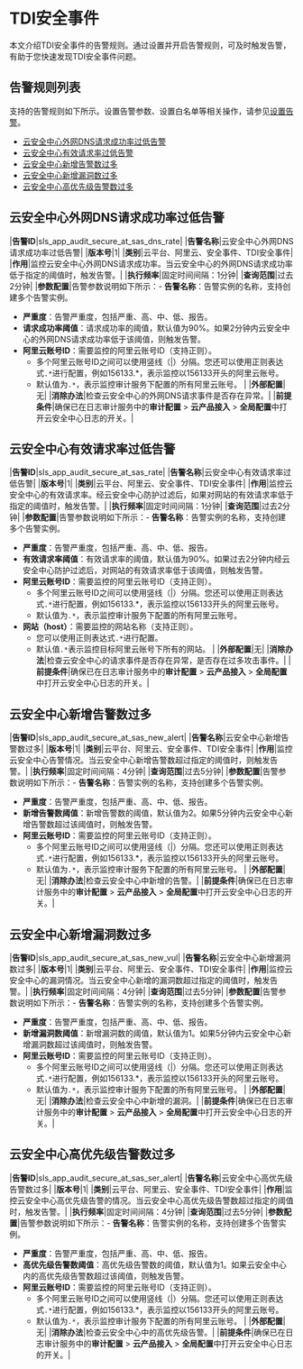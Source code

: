 # TDI安全事件

本文介绍TDI安全事件的告警规则。通过设置并开启告警规则，可及时触发告警，有助于您快速发现TDI安全事件问题。

## 告警规则列表

支持的告警规则如下所示。设置告警参数、设置白名单等相关操作，请参见[设置告警](/intl.zh-CN/应用中心（App）/日志审计服务/告警/设置告警.md)。

-   [云安全中心外网DNS请求成功率过低告警](#section_k7e_c0n_baz)
-   [云安全中心有效请求率过低告警](#section_fn2_qge_e0l)
-   [云安全中心新增告警数过多](#section_hdx_flo_zvm)
-   [云安全中心新增漏洞数过多](#section_e12_t1j_ru6)
-   [云安全中心高优先级告警数过多](#section_eg2_ubq_wra)

## 云安全中心外网DNS请求成功率过低告警

|**告警ID**|sls\_app\_audit\_secure\_at\_sas\_dns\_rate|
|**告警名称**|云安全中心外网DNS请求成功率过低告警|
|**版本号**|1|
|**类别**|云平台、阿里云、安全事件、TDI安全事件|
|**作用**|监控云安全中心外网DNS请求成功率。当云安全中心的外网DNS请求成功率低于指定的阈值时，触发告警。|
|**执行频率**|固定时间间隔：1分钟|
|**查询范围**|过去2分钟|
|**参数配置**|告警参数说明如下所示：-   **告警名称**：告警实例的名称，支持创建多个告警实例。
-   **严重度**：告警严重度，包括严重、高、中、低、报告。
-   **请求成功率阈值**：请求成功率的阈值，默认值为90%。如果2分钟内云安全中心的外网DNS请求成功率低于该阈值，则触发告警。
-   **阿里云账号ID**：需要监控的阿里云账号ID（支持正则）。
    -   多个阿里云账号ID之间可以使用竖线（\|）分隔。您还可以使用正则表达式`.*`进行配置，例如156133.\*，表示监控以156133开头的阿里云账号。
    -   默认值为`.*`，表示监控审计服务下配置的所有阿里云账号。 |
|**外部配置**|无|
|**消除办法**|检查云安全中心的外网DNS请求事件是否存在异常。|
|**前提条件**|确保已在日志审计服务中的**审计配置** \> **云产品接入** \> **全局配置**中打开云安全中心日志的开关。|

## 云安全中心有效请求率过低告警

|**告警ID**|sls\_app\_audit\_secure\_at\_sas\_rate|
|**告警名称**|云安全中心有效请求率过低告警|
|**版本号**|1|
|**类别**|云平台、阿里云、安全事件、TDI安全事件|
|**作用**|监控云安全中心的有效请求率。经云安全中心防护过滤后，如果对网站的有效请求率低于指定的阈值时，触发告警。|
|**执行频率**|固定时间间隔：1分钟|
|**查询范围**|过去2分钟|
|**参数配置**|告警参数说明如下所示：-   **告警名称**：告警实例的名称，支持创建多个告警实例。
-   **严重度**：告警严重度，包括严重、高、中、低、报告。
-   **有效请求率阈值**：有效请求率的阈值，默认值为90%。如果过去2分钟内经云安全中心防护过滤后，对网站的有效请求率低于该阈值，则触发告警。
-   **阿里云账号ID**：需要监控的阿里云账号ID（支持正则）。
    -   多个阿里云账号ID之间可以使用竖线（\|）分隔。您还可以使用正则表达式`.*`进行配置，例如156133.\*，表示监控以156133开头的阿里云账号。
    -   默认值为`.*`，表示监控审计服务下配置的所有阿里云账号。
-   **网站（host）**：需要监控的网站名称（支持正则）。
    -   您可以使用正则表达式`.*`进行配置。
    -   默认值`.*`表示监控目标阿里云账号下所有的网站。 |
|**外部配置**|无|
|**消除办法**|检查云安全中心的请求事件是否存在异常，是否存在过多攻击事件。|
|**前提条件**|确保已在日志审计服务中的**审计配置** \> **云产品接入** \> **全局配置**中打开云安全中心日志的开关。|

## 云安全中心新增告警数过多

|**告警ID**|sls\_app\_audit\_secure\_at\_sas\_new\_alert|
|**告警名称**|云安全中心新增告警数过多|
|**版本号**|1|
|**类别**|云平台、阿里云、安全事件、TDI安全事件|
|**作用**|监控云安全中心告警情况。当云安全中心新增告警数超过指定的阈值时，则触发告警。|
|**执行频率**|固定时间间隔：4分钟|
|**查询范围**|过去5分钟|
|**参数配置**|告警参数说明如下所示：-   **告警名称**：告警实例的名称，支持创建多个告警实例。
-   **严重度**：告警严重度，包括严重、高、中、低、报告。
-   **新增告警数阈值**：新增告警数的阈值，默认值为2。如果5分钟内云安全中心新增告警数超过该阈值时，则触发告警。
-   **阿里云账号ID**：需要监控的阿里云账号ID（支持正则）。
    -   多个阿里云账号ID之间可以使用竖线（\|）分隔。您还可以使用正则表达式`.*`进行配置，例如156133.\*，表示监控以156133开头的阿里云账号。
    -   默认值为`.*`，表示监控审计服务下配置的所有阿里云账号。 |
|**外部配置**|无|
|**消除办法**|检查云安全中心中新增的告警。|
|**前提条件**|确保已在日志审计服务中的**审计配置** \> **云产品接入** \> **全局配置**中打开云安全中心日志的开关。|

## 云安全中心新增漏洞数过多

|**告警ID**|sls\_app\_audit\_secure\_at\_sas\_new\_vul|
|**告警名称**|云安全中心新增漏洞数过多|
|**版本号**|1|
|**类别**|云平台、阿里云、安全事件、TDI安全事件|
|**作用**|监控云安全中心的漏洞情况。当云安全中心新增的漏洞数超过指定的阈值时，触发告警。|
|**执行频率**|固定时间间隔：4分钟|
|**查询范围**|过去5分钟|
|**参数配置**|告警参数说明如下所示：-   **告警名称**：告警实例的名称，支持创建多个告警实例。
-   **严重度**：告警严重度，包括严重、高、中、低、报告。
-   **新增漏洞数阈值**：新增漏洞数的阈值，默认值为1。如果5分钟内云安全中心新增漏洞数超过该阈值时，则触发告警。
-   **阿里云账号ID**：需要监控的阿里云账号ID（支持正则）。
    -   多个阿里云账号ID之间可以使用竖线（\|）分隔。您还可以使用正则表达式`.*`进行配置，例如156133.\*，表示监控以156133开头的阿里云账号。
    -   默认值为`.*`，表示监控审计服务下配置的所有阿里云账号。 |
|**外部配置**|无|
|**消除办法**|检查云安全中心中新增的漏洞。|
|**前提条件**|确保已在日志审计服务中的**审计配置** \> **云产品接入** \> **全局配置**中打开云安全中心日志的开关。|

## 云安全中心高优先级告警数过多

|**告警ID**|sls\_app\_audit\_secure\_at\_sas\_ser\_alert|
|**告警名称**|云安全中心高优先级告警数过多|
|**版本号**|1|
|**类别**|云平台、阿里云、安全事件、TDI安全事件|
|**作用**|监控云安全中心高优先级告警的情况。当云安全中心高优先级告警数超过指定的阈值时，触发告警。|
|**执行频率**|固定时间间隔：4分钟|
|**查询范围**|过去5分钟|
|**参数配置**|告警参数说明如下所示：-   **告警名称**：告警实例的名称，支持创建多个告警实例。
-   **严重度**：告警严重度，包括严重、高、中、低、报告。
-   **高优先级告警数阈值**：高优先级告警数的阈值，默认值为1。如果云安全中心内的高优先级告警数超过该阈值，则触发告警。
-   **阿里云账号ID**：需要监控的阿里云账号ID（支持正则）。
    -   多个阿里云账号ID之间可以使用竖线（\|）分隔。您还可以使用正则表达式`.*`进行配置，例如156133.\*，表示监控以156133开头的阿里云账号。
    -   默认值为`.*`，表示监控审计服务下配置的所有阿里云账号。 |
|**外部配置**|无|
|**消除办法**|检查云安全中心中的高优先级告警。|
|**前提条件**|确保已在日志审计服务中的**审计配置** \> **云产品接入** \> **全局配置**中打开云安全中心日志的开关。|

